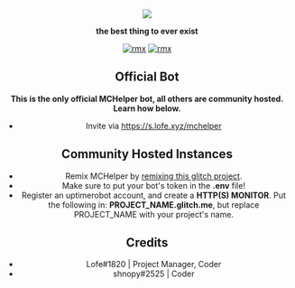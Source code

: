 <div align="center">

<img src="https://s.lofe.xyz/da766">

<b>the best thing to ever exist</b>

[![rmx](https://img.shields.io/badge/GLITCH-REMIX%20NOW-red?style=for-the-badge&logo=Glitch)](https://glitch.com/edit/#!/remix/lofe-mchelper)
[![rmx](https://img.shields.io/badge/LICENSE-MIT-yellow?style=for-the-badge)](https://github.com/OfficialLofe/MCHelper/blob/master/LICENSE.md)

## Official Bot
<b>This is the only official MCHelper bot, all others are community hosted. Learn how below.</b>
* Invite via https://s.lofe.xyz/mchelper

## Community Hosted Instances
 * Remix MCHelper by [remixing this glitch project](https://glitch.com/edit/#!/remix/lofe-mchelper).
 * Make sure to put your bot's token in the **.env** file!
 * Register an uptimerobot account, and create a **HTTP(S) MONITOR**. Put the following in: **PROJECT_NAME.glitch.me**, but replace PROJECT_NAME with your project's name.
 
## Credits
* Lofe#1820     | Project Manager, Coder
* shnopy#2525   | Coder
